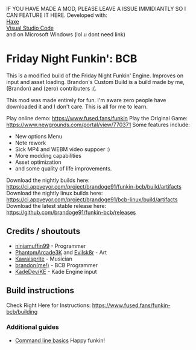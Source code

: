 IF YOU HAVE MADE A MOD, PLEASE LEAVE A ISSUE IMMIDIANTLY SO I CAN FEATURE IT HERE.
Developed with:  
[Haxe](https://haxe.org)  
[Visual Studio Code](https://code.visualstudio.com)  
and on Microsoft Windows (lol u dont need link)
# Friday Night Funkin': BCB

This is a modified build of the Friday Night Funkin' Engine. Improves on input and asset loading.
Brandon's Custom Build is a build made by me, (Brandon) and (zero) contributers :(.  
  
This mod was made entirely for fun. I'm aware zero people have downloaded it and I don't care. This is all for me to learn.


Play online demo: https://www.fused.fans/funkin
Play the Original Game: https://www.newgrounds.com/portal/view/770371
Some features include:
- New options Menu
- Note rework
- Sick MP4 and WEBM video suppoer :)
- More modding capabilities
- Asset optimization
- and some quality of life improvements.

Download the nightly builds here: https://ci.appveyor.com/project/brandoge91/funkin-bcb/build/artifacts
Download the nightly linux builds here: https://ci.appveyor.com/project/brandoge91/bcb-linux/build/artifacts
Download the latest stable release here: https://github.com/brandoge91/funkin-bcb/releases

## Credits / shoutouts  

- [ninjamuffin99](https://twitter.com/ninja_muffin99) - Programmer  
- [PhantomArcade3K](https://twitter.com/phantomarcade3k) and [Evilsk8r](https://twitter.com/evilsk8r) - Art  
- [Kawaisprite](https://twitter.com/kawaisprite) - Musician  
- [brandon(me!)](https://www.fused.fans) - BCB Programmer  
- [KadeDev/KE](https://github.com/kadedev/) - Kade Engine input


## Build instructions
Check Right Here for Instructions: https://www.fused.fans/funkin-bcb/building
### Additional guides

- [Command line basics](https://ninjamuffin99.newgrounds.com/news/post/1090480)
Happy funkin!
